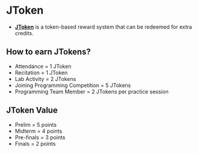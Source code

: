# JToken
- **[JToken](https://jtoken.onrender.com/)** is a token-based reward system that can be redeemed for extra credits.

## How to earn JTokens?
- Attendance = 1 JToken
- Recitation = 1 JToken
- Lab Activity = 2 JTokens
- Joining Programming Competition = 5 JTokens
- Programming Team Member = 2 JTokens per practice session
  
## JToken Value
- Prelim = 5 points
- Midterm = 4 points
- Pre-finals = 3 points
- Finals = 2 points
